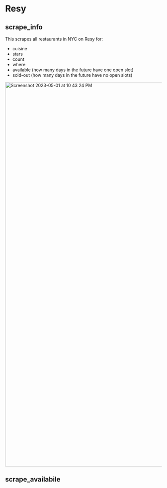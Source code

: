 # Resy

## scrape_info

This scrapes all restaurants in NYC on Resy for:

- cuisine
- stars
- count
- where
- available (how many days in the future have one open slot)
- sold-out (how many days in the future have no open slots)

<img width="1235" alt="Screenshot 2023-05-01 at 10 43 24 PM" src="https://user-images.githubusercontent.com/67289464/235568798-c8080663-c675-4c35-9ae6-73384701355e.png">

## scrape_availabile

